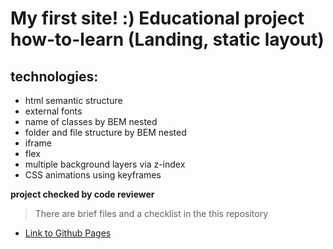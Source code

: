 # My first site! :) Educational project how-to-learn (Landing, static layout)

## technologies:
* html semantic structure
* external fonts
* name of classes by BEM nested
* folder and file structure by BEM nested
* iframe
* flex
* multiple background layers via z-index
* CSS animations using keyframes

**project checked by code reviewer**

> There are brief files and a checklist in the this repository

* [Link to Github Pages](https://oleg-kuzmin.github.io/how-to-learn/)
